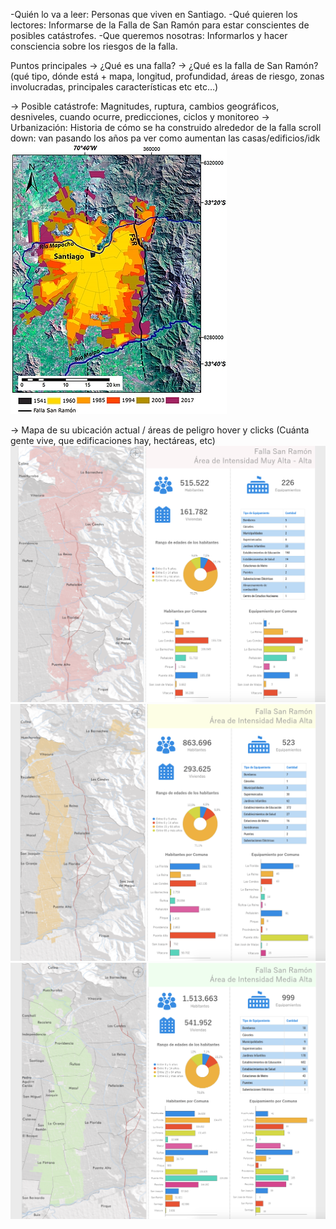 -Quién lo va a leer: Personas que viven en Santiago.
-Qué quieren los lectores: Informarse de la Falla de San Ramón para estar conscientes de posibles catástrofes. 
-Que queremos nosotras: Informarlos y hacer consciencia sobre los riesgos de la falla.

Puntos principales
→ ¿Qué es una falla? 
→ ¿Qué es la falla de San Ramón? (qué tipo, dónde está + mapa, longitud, profundidad, áreas de riesgo, zonas involucradas, principales características etc etc…)



→ Posible catástrofe: Magnitudes, ruptura, cambios geográficos, desniveles, cuando ocurre, predicciones, ciclos y monitoreo
→ Urbanización: Historia de cómo se ha construido alrededor de la falla scroll down: van pasando los años pa ver como aumentan las casas/edificios/idk
![crecimiento](Crecimiento.jpg)



→ Mapa de su ubicación actual / áreas de peligro hover y clicks (Cuánta gente vive, que edificaciones hay, hectáreas, etc)
![alta](alta-alta.png) ![media alta](media-alt.png) ![media](media.png)
